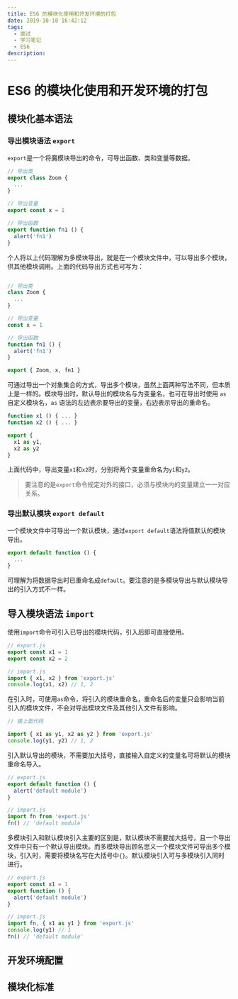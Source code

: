 ```yaml
---
title: ES6 的模块化使用和开发环境的打包
date: 2019-10-10 16:42:12
tags:
  - 面试
  - 学习笔记
  - ES6
description: 
---
```


# ES6 的模块化使用和开发环境的打包

## 模块化基本语法

### 导出模块语法 `export`

`export`是一个将魔模块导出的命令，可导出函数、类和变量等数据。

```js
// 导出类
export class Zoom {
  ...
}

// 导出变量
export const x = 1

// 导出函数
export function fn1 () {
  alert('fn1')
}
```

个人将以上代码理解为多模块导出，就是在一个模块文件中，可以导出多个模块，供其他模块调用。上面的代码导出方式也可写为：

```js

// 导出类
class Zoom {
  ...
}

// 导出变量
const x = 1

// 导出函数
function fn1 () {
  alert('fn1')
}

export { Zoom, x, fn1 }

```

可通过导出一个对象集合的方式，导出多个模块，虽然上面两种写法不同，但本质上是一样的。模块导出时，默认导出的模块名与为变量名，也可在导出时使用 `as` 自定义模块名，`as` 语法的左边表示要导出的变量，右边表示导出的重命名。

```js
function x1 () { ... }
function x2 () { ... }

export {
  x1 as y1,
  x2 as y2
}
```

上面代码中，导出变量`x1`和`x2`时，分别将两个变量重命名为`y1`和`y2`。

> 要注意的是`export`命令规定对外的接口，必须与模块内的变量建立一一对应关系。

### 导出默认模块 `export default`

一个模块文件中可导出一个默认模块，通过`export default`语法将值默认的模块导出。

```js
export default function () {
  ...
}
```

可理解为将数据导出时已重命名成`default`。要注意的是多模块导出与默认模块导出的引入方式不一样。

## 导入模块语法 `import`

使用`import`命令可引入已导出的模块代码，引入后即可直接使用。

```js
// export.js
export const x1 = 1
export const x2 = 2

// import.js
import { x1, x2 } from 'export.js'
console.log(x1, x2) // 1, 2
```

在引入时，可使用`as`命令，将引入的模块重命名，重命名后的变量只会影响当前引入的模块文件，不会对导出模块文件及其他引入文件有影响。

```js
// 接上面代码

import { x1 as y1, x2 as y2 } from 'export.js'
console.log(y1, y2) // 1, 2
```

引入默认导出的模块，不需要加大括号，直接输入自定义的变量名可将默认的模块重命名导入。

```js
// export.js
export default function () {
  alert('default module')
}

// import.js
import fn from 'export.js'
fn() // 'default module'
```

多模块引入和默认模块引入主要的区别是，默认模块不需要加大括号，且一个导出文件中只有一个默认导出模块。而多模块导出顾名思义一个模块文件可导出多个模块，引入时，需要将模块名写在大括号中`{}`。默认模块引入可与多模块引入同时进行。

```js
// export.js
export const x1 = 1
export function () {
  alert('default module')
}

// import.js
import fn, { x1 as y1 } from 'export.js'
console.log(y1) // 1
fn() // 'default module'
```

## 开发环境配置

## 模块化标准



